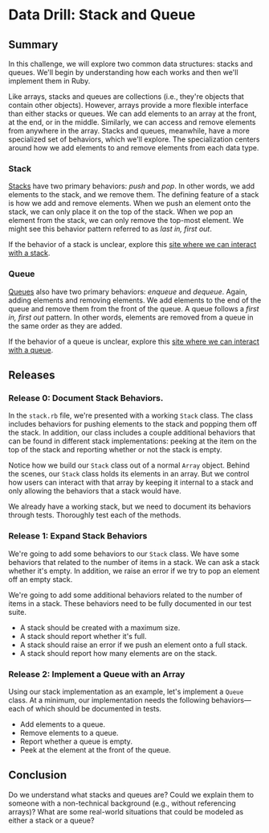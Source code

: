 # Data Drill: Stack and Queue
## Summary
In this challenge, we will explore two common data structures: stacks and queues.  We'll begin by understanding how each works and then we'll implement them in Ruby.

Like arrays, stacks and queues are collections (i.e., they're objects that contain other objects).  However, arrays provide a more flexible interface than either stacks or queues.  We can add elements to an array at the front, at the end, or in the middle.  Similarly, we can access and remove elements from anywhere in the array.  Stacks and queues, meanwhile, have a more specialized set of behaviors, which we'll explore.  The specialization centers around how we add elements to and remove elements from each data type.


### Stack
[Stacks][] have two primary behaviors: *push* and *pop*.  In other words, we add elements to the stack, and we remove them.  The defining feature of a stack is how we add and remove elements.  When we push an element onto the stack, we can only place it on the top of the stack.  When we pop an element from the stack, we can only remove the top-most element.  We might see this behavior pattern referred to as *last in, first out*.

If the behavior of a stack is unclear, explore this [site where we can interact with a stack][stack animation].


### Queue
[Queues][] also have two primary behaviors: *enqueue* and *dequeue*.  Again, adding elements and removing elements.  We add elements to the end of the queue and remove them from the front of the queue.  A queue follows a *first in, first out* pattern.  In other words, elements are removed from a queue in the same order as they are added.

If the behavior of a queue is unclear, explore this [site where we can interact with a queue][queue animation].


## Releases
### Release 0: Document Stack Behaviors.
In the `stack.rb` file, we're presented with a working `Stack` class.  The class includes behaviors for pushing elements to the stack and popping them off the stack.  In addition, our class includes a couple additional behaviors that can be found in different stack implementations:  peeking at the item on the top of the stack and reporting whether or not the stack is empty.

Notice how we build our `Stack` class out of a normal `Array` object.  Behind the scenes, our `Stack` class holds its elements in an array.  But we control how users can interact with that array by keeping it internal to a stack and only allowing the behaviors that a stack would have.

We already have a working stack, but we need to document its behaviors through tests.  Thoroughly test each of the methods.


### Release 1:  Expand Stack Behaviors
We're going to add some behaviors to our `Stack` class.  We have some behaviors that related to the number of items in a stack.  We can ask a stack whether it's empty.  In addition, we raise an error if we try to pop an element off an empty stack.

We're going to add some additional behaviors related to the number of items in a stack.  These behaviors need to be fully documented in our test suite.

- A stack should be created with a maximum size.
- A stack should report whether it's full.
- A stack should raise an error if we push an element onto a full stack.
- A stack should report how many elements are on the stack.


### Release 2: Implement a Queue with an Array
Using our stack implementation as an example, let's implement a `Queue` class.  At a minimum, our implementation needs the following behaviors—each of which should be documented in tests.

- Add elements to a queue.
- Remove elements to a queue.
- Report whether a queue is empty.
- Peek at the element at the front of the queue.


## Conclusion
Do we understand what stacks and queues are?  Could we explain them to someone with a non-technical background (e.g., without referencing arrays)?  What are some real-world situations that could be modeled as either a stack or a queue?

[stack animation]: http://www.cs.armstrong.edu/liang/animation/web/Stack.html
[stacks]: https://en.wikipedia.org/wiki/Stack_(abstract_data_type)
[queue animation]: http://www.cs.armstrong.edu/liang/animation/web/Queue.html
[queues]: https://en.wikipedia.org/wiki/Queue_(abstract_data_type)
